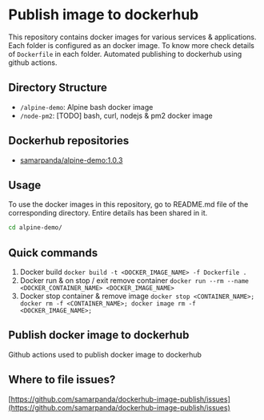 # Publish image to dockerhub

This repository contains docker images for various services & applications. Each folder is configured as an docker image. To know more check details of `Dockerfile` in each folder. Automated publishing to dockerhub using github actions.

## Directory Structure

- `/alpine-demo`: Alpine bash docker image
- `/node-pm2`: [TODO] bash, curl, nodejs & pm2 docker image

## Dockerhub repositories

- [samarpanda/alpine-demo:1.0.3](https://hub.docker.com/r/samarpanda/alpine-demo)

## Usage

To use the docker images in this repository, go to README.md file of the corresponding directory. Entire details has been shared in it.

```bash
cd alpine-demo/
```

## Quick commands

1. Docker build `docker build -t <DOCKER_IMAGE_NAME> -f Dockerfile .`
1. Docker run & on stop / exit remove container `docker run --rm --name <DOCKER_CONTAINER_NAME> <DOCKER_IMAGE_NAME>`
1. Docker stop container & remove image `docker stop <CONTAINER_NAME>; docker rm -f <CONTAINER_NAME>; docker image rm -f <DOCKER_IMAGE_NAME>;`

## Publish docker image to dockerhub

Github actions used to publish docker image to dockerhub

## Where to file issues?

[https://github.com/samarpanda/dockerhub-image-publish/issues](https://github.com/samarpanda/dockerhub-image-publish/issues)

